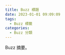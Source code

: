 ```yaml
---
title: Buzz 標題
date: 2023-01-01 09:09:09
tags:
  - Buzz 標籤
categories:
  - Buzz 分類
---
```


Buzz 摘要。

<!--more-->
